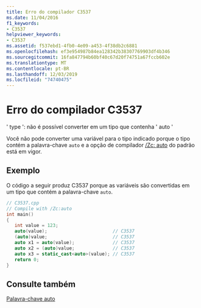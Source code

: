 ```yaml
---
title: Erro do compilador C3537
ms.date: 11/04/2016
f1_keywords:
- C3537
helpviewer_keywords:
- C3537
ms.assetid: f537ebd1-4fb0-4e09-a453-4f38db2c6881
ms.openlocfilehash: ef3e954987b84ea128342b38307769903df4b346
ms.sourcegitcommit: 16fa847794b60bf40c67d20f74751a67fccb602e
ms.translationtype: MT
ms.contentlocale: pt-BR
ms.lasthandoff: 12/03/2019
ms.locfileid: "74740475"
---
```

# <a name="compiler-error-c3537"></a>Erro do compilador C3537

' type ': não é possível converter em um tipo que contenha ' auto '

Você não pode converter uma variável para o tipo indicado porque o tipo contém a palavra-chave `auto` e a opção de compilador [/Zc: auto](../../build/reference/zc-auto-deduce-variable-type.md) do padrão está em vigor.

## <a name="example"></a>Exemplo

O código a seguir produz C3537 porque as variáveis são convertidas em um tipo que contém a palavra-chave `auto`.

```cpp
// C3537.cpp
// Compile with /Zc:auto
int main()
{
   int value = 123;
   auto(value);                        // C3537
   (auto)value;                        // C3537
   auto x1 = auto(value);              // C3537
   auto x2 = (auto)value;              // C3537
   auto x3 = static_cast<auto>(value); // C3537
   return 0;
}
```

## <a name="see-also"></a>Consulte também

[Palavra-chave auto](../../cpp/auto-keyword.md)
